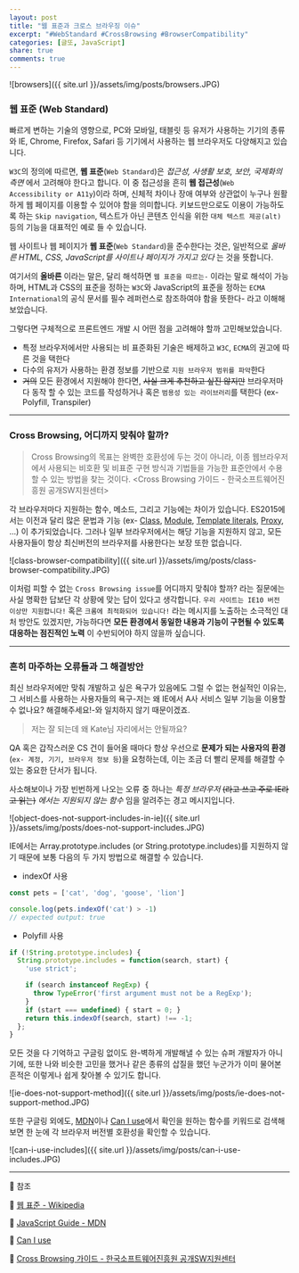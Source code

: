 ```yaml
---
layout: post
title: "웹 표준과 크로스 브라우징 이슈"
excerpt: "#WebStandard #CrossBrowsing #BrowserCompatibility"
categories: [글또, JavaScript]
share: true
comments: true
---
```


![browsers]({{ site.url }}/assets/img/posts/browsers.JPG)

### 웹 표준 (Web Standard)

빠르게 변하는 기술의 영향으로, PC와 모바일, 태블릿 등 유저가 사용하는 기기의 종류와 IE, Chrome, Firefox, Safari 등 기기에서 사용하는 웹 브라우저도 다양해지고 있습니다.

`W3C`의 정의에 따르면, **웹 표준**(`Web Standard`)은 *접근성, 사생활 보호, 보안, 국제화의 측면* 에서 고려해야 한다고 합니다. 이 중 접근성을 흔히 **웹 접근성**(`Web Accessibility or A11y`)이라 하며, 신체적 차이나 장애 여부와 상관없이 누구나 원활하게 웹 페이지를 이용할 수 있어야 함을 의미합니다. 키보드만으로도 이용이 가능하도록 하는 `Skip navigation`, 텍스트가 아닌 콘텐츠 인식을 위한 `대체 텍스트 제공(alt)` 등의 기능을 대표적인 예로 들 수 있습니다.

웹 사이트나 웹 페이지가 **웹 표준**(`Web Standard`)을 준수한다는 것은, 일반적으로 *올바른 HTML, CSS, JavaScript를 사이트나 페이지가 가지고 있다* 는 것을 뜻합니다.

여기서의 **올바른** 이라는 말은, 달리 해석하면 `웹 표준을 따르는-` 이라는 말로 해석이 가능하며, HTML과 CSS의 표준을 정하는 `W3C`와 JavaScript의 표준을 정하는 `ECMA International`의 공식 문서를 필수 레퍼런스로 참조하여야 함을 뜻한다- 라고 이해해보았습니다.

그렇다면 구체적으로 프론트엔드 개발 시 어떤 점을 고려해야 할까 고민해보았습니다.

- 특정 브라우저에서만 사용되는 비 표준화된 기술은 배제하고 `W3C`, `ECMA`의 권고에 따른 것을 택한다
- 다수의 유저가 사용하는 환경 정보를 기반으로 `지원 브라우저 범위를 파악`한다
- <del>거의</del> 모든 환경에서 지원해야 한다면, <del>사실 크게 추천하고 싶진 않지만</del> 브라우저마다 동작 할 수 있는 코드를 작성하거나 혹은 `범용성 있는 라이브러리`를 택한다 (ex- Polyfill, Transpiler)

---

### Cross Browsing, 어디까지 맞춰야 할까?

> Cross Browsing의 목표는 완벽한 호환성에 두는 것이 아니라, 이종 웹브라우저에서 사용되는 비호환 및 비표준 구현 방식과 기법들을 가능한 표준안에서 수용할 수 있는 방법을 찾는 것이다.
<Cross Browsing 가이드 - 한국소프트웨어진흥원 공개SW지원센터>

각 브라우저마다 지원하는 함수, 메소드, 그리고 기능에는 차이가 있습니다. ES2015에서는 이전과 달리 많은 문법과 기능 (ex- [Class](https://developer.mozilla.org/en-US/docs/Web/JavaScript/Reference/Classes), [Module](https://developer.mozilla.org/en-US/docs/Web/JavaScript/Guide/Modules), [Template literals](https://developer.mozilla.org/en-US/docs/Web/JavaScript/Guide/Text_formatting#Multi-line_template_literals), [Proxy](https://developer.mozilla.org/en-US/docs/Web/JavaScript/Guide/Meta_programming#Proxies), ...) 이 추가되었습니다. 그러나 일부 브라우저에서는 해당 기능을 지원하지 않고, 모든 사용자들이 항상 최신버전의 브라우저를 사용한다는 보장 또한 없습니다.

![class-browser-compatibility]({{ site.url }}/assets/img/posts/class-browser-compatibility.JPG)

이처럼 피할 수 없는 `Cross Browsing issue`를 어디까지 맞춰야 할까? 라는 질문에는 사실 명확한 답보단 각 상황에 맞는 답이 있다고 생각합니다. `우리 사이트는 IE10 버전 이상만 지원합니다!` 혹은 `크롬에 최적화되어 있습니다!` 라는 메시지를 노출하는 소극적인 대처 방안도 있겠지만, 가능하다면 **모든 환경에서 동일한 내용과 기능이 구현될 수 있도록 대응하는 점진적인 노력** 이 수반되어야 하지 않을까 싶습니다.

---

### 흔히 마주하는 오류들과 그 해결방안

최신 브라우저에만 맞춰 개발하고 싶은 욕구가 있음에도 그럴 수 없는 현실적인 이유는, 그 서비스를 사용하는 사용자들의 욕구-저는 왜 IE에서 A사 서비스 일부 기능을 이용할 수 없나요? 해결해주세요!-와 일치하지 않기 때문이겠죠.

> 저는 잘 되는데 왜 Kate님 자리에서는 안될까요?

QA 혹은 갑작스러운 CS 건이 들어올 때마다 항상 우선으로 **문제가 되는 사용자의 환경** (`ex- 계정, 기기, 브라우저 정보 등`)을 요청하는데, 이는 조금 더 빨리 문제를 해결할 수 있는 중요한 단서가 됩니다.

사소해보이나 가장 빈번하게 나오는 오류 중 하나는 *특정 브라우저* <del>(라고 쓰고 주로 IE라고 읽는)</del> *에서는 지원되지 않는 함수* 임을 알려주는 경고 메시지입니다.

![object-does-not-support-includes-in-ie]({{ site.url }}/assets/img/posts/does-not-support-includes.JPG)

IE에서는 Array.prototype.includes (or String.prototype.includes)를 지원하지 않기 때문에 보통 다음의 두 가지 방법으로 해결할 수 있습니다.

- indexOf 사용

```js
const pets = ['cat', 'dog', 'goose', 'lion']

console.log(pets.indexOf('cat') > -1)
// expected output: true
```

- Polyfill 사용

```js
if (!String.prototype.includes) {
  String.prototype.includes = function(search, start) {
    'use strict';

    if (search instanceof RegExp) {
      throw TypeError('first argument must not be a RegExp');
    }
    if (start === undefined) { start = 0; }
    return this.indexOf(search, start) !== -1;
  };
}
```

모든 것을 다 기억하고 구글링 없이도 완-벽하게 개발해낼 수 있는 슈퍼 개발자가 아니기에, 또한 나와 비슷한 고민을 했거나 같은 종류의 삽질을 했던 누군가가 이미 물어본 흔적은 이렇게나 쉽게 찾아볼 수 있기도 합니다.

![ie-does-not-support-method]({{ site.url }}/assets/img/posts/ie-does-not-support-method.JPG)

또한 구글링 외에도, [MDN](https://developer.mozilla.org/)이나 [Can I use](https://caniuse.com/)에서 확인을 원하는 함수를 키워드로 검색해보면 한 눈에 각 브라우저 버전별 호환성을 확인할 수 있습니다.

![can-i-use-includes]({{ site.url }}/assets/img/posts/can-i-use-includes.JPG)

---

🔗 참조

📌 [웹 표준 - Wikipedia](https://ko.wikipedia.org/wiki/%EC%9B%B9_%ED%91%9C%EC%A4%80)

📌 [JavaScript Guide - MDN](https://developer.mozilla.org/en-US/docs/Web/JavaScript/Guide)

📌 [Can I use](https://caniuse.com/)

📌 [Cross Browsing 가이드 - 한국소프트웨어진흥원 공개SW지원센터](http://www.mozilla.or.kr/docs/web-developer/standard/crossbrowsing.pdf)
